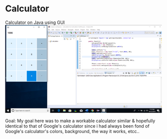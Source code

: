 # Calculator
Calculator on Java using GUI
![Image description](https://github.com/HInteroo/Calculator/blob/master/Calculator.png)

Goal: My goal here was to make a workable calculator similar & hopefully identical to that of Google's calculator since i had always been fond of Google's calculator's colors, background, the way it works, etcc..

